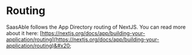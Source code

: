 # Routing

SaasAble follows the App Directory routing of NextJS. You can read more about it here: [https://nextjs.org/docs/app/building-your-application/routing](https://nextjs.org/docs/app/building-your-application/routing)&#x20;
